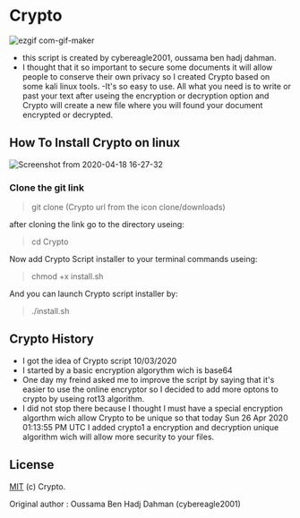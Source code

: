 # Crypto

![ezgif com-gif-maker](https://user-images.githubusercontent.com/63789665/80309500-f8755400-87c4-11ea-9ae1-5e0f7e1e3966.gif)

- this script is created by cybereagle2001, oussama ben hadj dahman.
- I thought that it so important to secure some documents it will allow people to conserve their own privacy so I created Crypto based on some kali linux tools. -It's so easy to use. All what you need is to write or past your text after useing the encryption or decryption option and Crypto will create a new file where you will found your document encrypted or decrypted.  

## How To Install Crypto on linux 

![Screenshot from 2020-04-18 16-27-32](https://user-images.githubusercontent.com/63789665/80308713-f066e580-87bf-11ea-894f-2073f64df3af.png)

### Clone the git link 

>  git clone (Crypto url from the icon clone/downloads)

after cloning the link go to the directory useing:
                    
> cd Crypto

Now add Crypto Script installer to your terminal commands useing:
>chmod +x install.sh

And you can launch Crypto script installer by:

  >./install.sh
  
## Crypto History
- I got the idea of Crypto script 10/03/2020
- I started by a basic encryption algorythm wich is base64 
- One day my freind asked me to improve the script by saying that it's easier to use the online encryptor so I decided to add more optons to crypto by useing rot13 algorithm.
- I did not stop there because I thought I must have a special encryption algorthm wich allow Crypto to be unique so that today Sun 26 Apr 2020 01:13:55 PM UTC I added crypto1 a encryption and decryption unique algorithm wich will allow more security to your files. 


## License

[MIT](https://choosealicense.com/licenses/mit/) (c) Crypto.

Original author : Oussama Ben Hadj Dahman (cybereagle2001)
